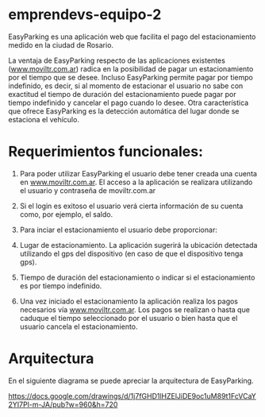 # emprendevs-equipo-2

EasyParking es una aplicación web que facilita el pago del estacionamiento medido en la 
ciudad de Rosario.

La ventaja de EasyParking respecto de las aplicaciones existentes (www.moviltr.com.ar) radica 
en la posibilidad de pagar un estacionamiento por el tiempo que se desee. Incluso EasyParking 
permite pagar por tiempo indefinido, es decir, si al momento de estacionar el usuario no sabe 
con exactitud el tiempo de duración del estacionamiento puede pagar por tiempo indefinido y 
cancelar el pago cuando lo desee.
Otra característica que ofrece EasyParking es la detección automática del lugar donde se 
estaciona el vehículo.


# Requerimientos funcionales:

1. Para poder utilizar EasyParking el usuario debe tener creada una cuenta en 
www.moviltr.com.ar. El acceso a la aplicación se realizara utilizando el usuario y 
contraseña de moviltr.com.ar

2. Si el login es exitoso el usuario verá cierta información de su cuenta como, por ejemplo, el saldo.

3. Para inciar el estacionamiento el usuario debe proporcionar:
 1. Lugar de estacionamiento. La aplicación sugerirá la ubicación detectada 
utilizando el gps del dispositivo (en caso de que el dispositivo tenga gps).
 2. Tiempo de duración del estacionamiento o indicar si el estacionamiento es por 
tiempo indefinido.

4. Una vez iniciado el estacionamiento la aplicación realiza los pagos necesarios vía 
www.moviltr.com.ar. Los pagos se realizan o hasta que caduque el tiempo seleccionado 
por el usuario o bien hasta que el usuario cancela el estacionamiento.

# Arquitectura

En el siguiente diagrama se puede apreciar la arquitectura de EasyParking.

https://docs.google.com/drawings/d/1j7fGHD1lHZElJiDE9oc1uM89t1FcVCaY2YI7Pl-m-JA/pub?w=960&h=720

